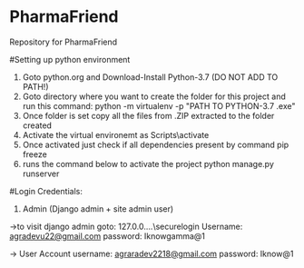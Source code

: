 # PharmaFriend
Repository for PharmaFriend

#Setting up python environment
1) Goto python.org and Download-Install Python-3.7 (DO NOT ADD TO PATH!)
2) Goto directory where you want to create the folder for this project and run this command:
    python -m virtualenv -p "PATH TO PYTHON-3.7 .exe"
3) Once folder is set copy all the files from .ZIP extracted to the folder created
4) Activate the virtual environemt as 
    Scripts\activate
5) Once activated just check if all dependencies present by command
    pip freeze
6) runs the command below to activate the project
    python manage.py runserver

#Login Credentials:

1) Admin (Django admin + site admin user)

->to visit django admin goto: 127.0.0....\securelogin 
Username: agradevu22@gmail.com
password: Iknowgamma@1

-> User Account
username: agraradev2218@gmail.com
password: Iknow@1
